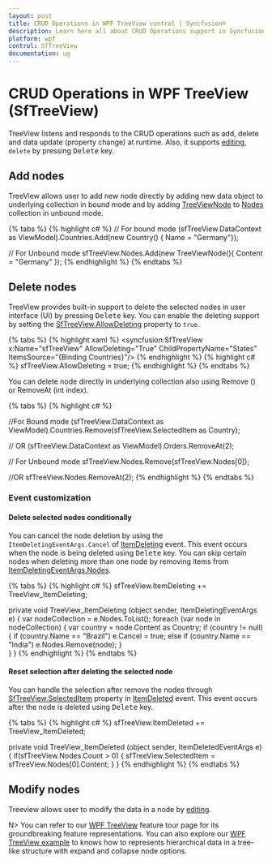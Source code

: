 ```yaml
---
layout: post
title: CRUD Operations in WPF TreeView control | Syncfusion®
description: Learn here all about CRUD Operations support in Syncfusion® WPF TreeView (SfTreeView) control and more.
platform: wpf
control: SfTreeView
documentation: ug
---
```


# CRUD Operations in WPF TreeView (SfTreeView)

TreeView listens and responds to the CRUD operations such as add, delete and data update (property change) at runtime. Also, it supports [editing](https://help.syncfusion.com/wpf/treeview/editing), `delete` by pressing <kbd>Delete</kbd> key.

## Add nodes

TreeView allows user to add new node directly by adding new data object to underlying collection in bound mode and by adding [TreeViewNode](https://help.syncfusion.com/cr/wpf/Syncfusion.UI.Xaml.TreeView.Engine.TreeViewNode.html) to [Nodes](https://help.syncfusion.com/cr/wpf/Syncfusion.UI.Xaml.TreeView.SfTreeView.html#Syncfusion_UI_Xaml_TreeView_SfTreeView_Nodes) collection in unbound mode.

{% tabs %}
{% highlight c# %}
// For bound mode
(sfTreeView.DataContext as ViewModel).Countries.Add(new Country() { Name = "Germany"});

// For Unbound mode
sfTreeView.Nodes.Add(new TreeViewNode(){ Content = "Germany" });
{% endhighlight %}
{% endtabs %}

## Delete nodes

TreeView provides built-in support to delete the selected nodes in user interface (UI) by pressing <kbd>Delete</kbd> key. You can enable the deleting support by setting the [SfTreeView.AllowDeleting](https://help.syncfusion.com/cr/wpf/Syncfusion.UI.Xaml.TreeView.SfTreeView.html#Syncfusion_UI_Xaml_TreeView_SfTreeView_AllowDeleting) property to `true`.

{% tabs %}
{% highlight xaml %}
<syncfusion:SfTreeView  
                x:Name="sfTreeView" 
				AllowDeleting="True"
				ChildPropertyName="States"
                ItemsSource="{Binding Countries}"/>
{% endhighlight %}
{% highlight c# %}
sfTreeView.AllowDeleting = true;
{% endhighlight %}
{% endtabs %}

You can delete node directly in underlying collection also using Remove () or RemoveAt (int index).

{% tabs %}
{% highlight c# %}

//For Bound mode
(sfTreeView.DataContext as ViewModel).Countries.Remove(sfTreeView.SelectedItem as Country);

// OR
(sfTreeView.DataContext as ViewModel).Orders.RemoveAt(2);

// For Unbound mode
sfTreeView.Nodes.Remove(sfTreeView.Nodes[0]);

//OR
sfTreeView.Nodes.RemoveAt(2);
{% endhighlight %}
{% endtabs %}

### Event customization

#### Delete selected nodes conditionally

You can cancel the node deletion by using the `ItemDeletingEventArgs.Cancel` of [ItemDeleting](https://help.syncfusion.com/cr/wpf/Syncfusion.UI.Xaml.TreeView.SfTreeView.html#Syncfusion_UI_Xaml_TreeView_SfTreeView_ItemDeleting) event. This event occurs when the node is being deleted using <kbd>Delete</kbd> key. You can skip certain nodes when deleting more than one node by removing items from [ItemDeletingEventArgs.Nodes](https://help.syncfusion.com/cr/wpf/Syncfusion.UI.Xaml.TreeView.ItemDeletingEventArgs.html#Syncfusion_UI_Xaml_TreeView_ItemDeletingEventArgs_Nodes).

{% tabs %}
{% highlight c# %}
sfTreeView.ItemDeleting += TreeView_ItemDeleting;

private void TreeView_ItemDeleting (object sender, ItemDeletingEventArgs e)
{
    var nodeCollection = e.Nodes.ToList();
    foreach (var node in nodeCollection)
    {
        var country = node.Content as Country;
        if (country != null)
        {
            if (country.Name == "Brazil")
                e.Cancel = true;
            else if (country.Name == "India")
                e.Nodes.Remove(node);
        }        
    }
}
{% endhighlight %}
{% endtabs %}


#### Reset selection after deleting the selected node

You can handle the selection after remove the nodes through [SfTreeView.SelectedItem](https://help.syncfusion.com/cr/wpf/Syncfusion.UI.Xaml.TreeView.SfTreeView.html#Syncfusion_UI_Xaml_TreeView_SfTreeView_SelectedItem) property in [ItemDeleted](https://help.syncfusion.com/cr/wpf/Syncfusion.UI.Xaml.TreeView.SfTreeView.html#Syncfusion_UI_Xaml_TreeView_SfTreeView_ItemDeleted) event. This event occurs after the node is deleted using <kbd>Delete</kbd> key.

{% tabs %}
{% highlight c# %}
sfTreeView.ItemDeleted += TreeView_ItemDeleted;

private void TreeView_ItemDeleted (object sender, ItemDeletedEventArgs e)
{
    if(sfTreeView.Nodes.Count > 0)
    {
        sfTreeView.SelectedItem = sfTreeView.Nodes[0].Content;
    }
}
{% endhighlight %}
{% endtabs %}

## Modify nodes

Treeview allows user to modify the data in a node by [editing](https://help.syncfusion.com/wpf/treeview/editing).

N> You can refer to our [WPF TreeView](https://www.syncfusion.com/wpf-controls/treeview) feature tour page for its groundbreaking feature representations. You can also explore our [WPF TreeView example](https://github.com/syncfusion/wpf-demos) to knows how to represents hierarchical data in a tree-like structure with expand and collapse node options.